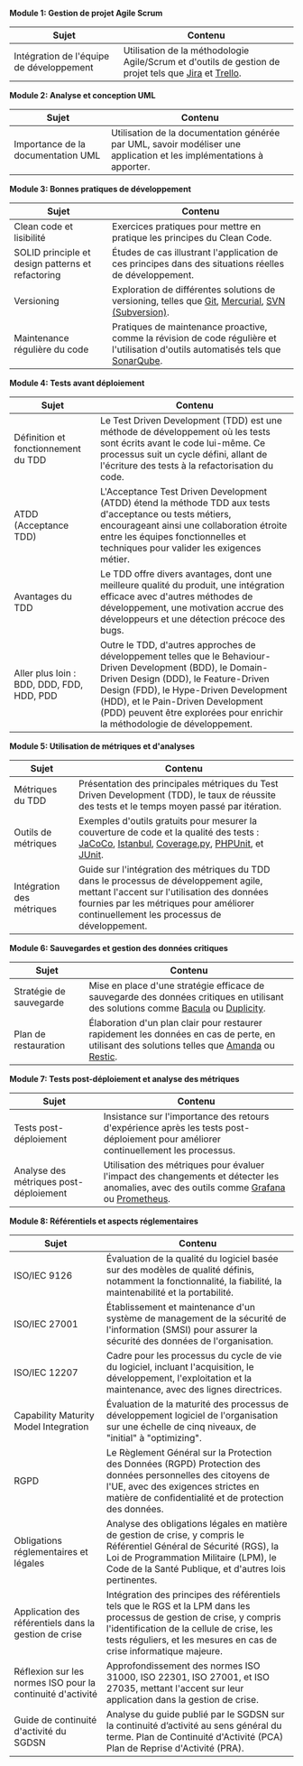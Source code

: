**Module 1: Gestion de projet Agile Scrum**

| Sujet                               | Contenu                                                                                                                                                 |
|-------------------------------------|---------------------------------------------------------------------------------------------------------------------------------------------------------|
| Intégration de l'équipe de développement | Utilisation de la méthodologie Agile/Scrum et d'outils de gestion de projet tels que [Jira](https://www.atlassian.com/software/jira) et [Trello](https://trello.com/). |

**Module 2: Analyse et conception UML**

| Sujet                                  | Contenu                                                                                                                                    |
|----------------------------------------|--------------------------------------------------------------------------------------------------------------------------------------------|
| Importance de la documentation UML     | Utilisation de la documentation générée par UML, savoir modéliser une application et les implémentations à apporter.                          |

**Module 3: Bonnes pratiques de développement**

| Sujet                                     | Contenu                                                                                                              |
|-------------------------------------------|----------------------------------------------------------------------------------------------------------------------|
| Clean code et lisibilité                  | Exercices pratiques pour mettre en pratique les principes du Clean Code.                                              |
| SOLID principle et design patterns et refactoring | Études de cas illustrant l'application de ces principes dans des situations réelles de développement.          |
| Versioning                                | Exploration de différentes solutions de versioning, telles que [Git](https://git-scm.com/), [Mercurial](https://www.mercurial-scm.org/), [SVN (Subversion)](https://subversion.apache.org/). |
| Maintenance régulière du code             | Pratiques de maintenance proactive, comme la révision de code régulière et l'utilisation d'outils automatisés tels que [SonarQube](https://www.sonarqube.org/).   |

**Module 4: Tests avant déploiement**

| Sujet                                      | Contenu                                                                                                     |
|--------------------------------------------|-------------------------------------------------------------------------------------------------------------|
| Définition et fonctionnement du TDD       | Le Test Driven Development (TDD) est une méthode de développement où les tests sont écrits avant le code lui-même. Ce processus suit un cycle défini, allant de l'écriture des tests à la refactorisation du code. |
| ATDD (Acceptance TDD)                     | L'Acceptance Test Driven Development (ATDD) étend la méthode TDD aux tests d'acceptance ou tests métiers, encourageant ainsi une collaboration étroite entre les équipes fonctionnelles et techniques pour valider les exigences métier. |
| Avantages du TDD                          | Le TDD offre divers avantages, dont une meilleure qualité du produit, une intégration efficace avec d'autres méthodes de développement, une motivation accrue des développeurs et une détection précoce des bugs.  |
| Aller plus loin : BDD, DDD, FDD, HDD, PDD | Outre le TDD, d'autres approches de développement telles que le Behaviour-Driven Development (BDD), le Domain-Driven Design (DDD), le Feature-Driven Design (FDD), le Hype-Driven Development (HDD), et le Pain-Driven Development (PDD) peuvent être explorées pour enrichir la méthodologie de développement. |

**Module 5: Utilisation de métriques et d'analyses**  

| Sujet                          | Contenu                                                                                                                                                 |
|--------------------------------|---------------------------------------------------------------------------------------------------------------------------------------------------------|
| Métriques du TDD              | Présentation des principales métriques du Test Driven Development (TDD), le taux de réussite des tests et le temps moyen passé par itération.           |
| Outils de métriques           | Exemples d'outils gratuits pour mesurer la couverture de code et la qualité des tests : [JaCoCo](https://www.jacoco.org/), [Istanbul](https://istanbul.js.org/), [Coverage.py](https://coverage.readthedocs.io/en/coverage-5.5/), [PHPUnit](https://phpunit.de/), et [JUnit](https://junit.org/junit5/). |
| Intégration des métriques     | Guide sur l'intégration des métriques du TDD dans le processus de développement agile, mettant l'accent sur l'utilisation des données fournies par les métriques pour améliorer continuellement les processus de développement. |

**Module 6: Sauvegardes et gestion des données critiques**

| Sujet                            | Contenu                                                                                                         |
|----------------------------------|-----------------------------------------------------------------------------------------------------------------|
| Stratégie de sauvegarde         | Mise en place d'une stratégie efficace de sauvegarde des données critiques en utilisant des solutions comme [Bacula](https://www.bacula.org/) ou [Duplicity](http://duplicity.nongnu.org/). |
| Plan de restauration             | Élaboration d'un plan clair pour restaurer rapidement les données en cas de perte, en utilisant des solutions telles que [Amanda](https://www.amanda.org/) ou [Restic](https://restic.net/). |

**Module 7: Tests post-déploiement et analyse des métriques**

| Sujet                              | Contenu                                                                                                   |
|------------------------------------|-----------------------------------------------------------------------------------------------------------|
| Tests post-déploiement             | Insistance sur l'importance des retours d'expérience après les tests post-déploiement pour améliorer continuellement les processus.   |
| Analyse des métriques post-déploiement | Utilisation des métriques pour évaluer l'impact des changements et détecter les anomalies, avec des outils comme [Grafana](https://grafana.com/) ou [Prometheus](https://prometheus.io/). |

**Module 8: Référentiels et aspects réglementaires**

| Sujet                                      | Contenu                                                                                                                       |
|--------------------------------------------|-------------------------------------------------------------------------------------------------------------------------------|
| ISO/IEC 9126                               | Évaluation de la qualité du logiciel basée sur des modèles de qualité définis, notamment la fonctionnalité, la fiabilité, la maintenabilité et la portabilité. |
| ISO/IEC 27001                              | Établissement et maintenance d'un système de management de la sécurité de l'information (SMSI) pour assurer la sécurité des données de l'organisation.            |
| ISO/IEC 12207                              | Cadre pour les processus du cycle de vie du logiciel, incluant l'acquisition, le développement, l'exploitation et la maintenance, avec des lignes directrices.    |
| Capability Maturity Model Integration      | Évaluation de la maturité des processus de développement logiciel de l'organisation sur une échelle de cinq niveaux, de "initial" à "optimizing".                 |
| RGPD                                       | Le Règlement Général sur la Protection des Données (RGPD) Protection des données personnelles des citoyens de l'UE, avec des exigences strictes en matière de confidentialité et de protection des données.                       |
| Obligations réglementaires et légales      | Analyse des obligations légales en matière de gestion de crise, y compris le Référentiel Général de Sécurité (RGS), la Loi de Programmation Militaire (LPM), le Code de la Santé Publique, et d'autres lois pertinentes. |
| Application des référentiels dans la gestion de crise | Intégration des principes des référentiels tels que le RGS et la LPM dans les processus de gestion de crise, y compris l'identification de la cellule de crise, les tests réguliers, et les mesures en cas de crise informatique majeure. |
| Réflexion sur les normes ISO pour la continuité d'activité | Approfondissement des normes ISO 31000, ISO 22301, ISO 27001, et ISO 27035, mettant l'accent sur leur application dans la gestion de crise. |
| Guide de continuité d'activité du SGDSN   | Analyse du guide publié par le SGDSN sur la continuité d’activité au sens général du terme. Plan de Continuité d'Activité (PCA) Plan de Reprise d'Activité (PRA). |

